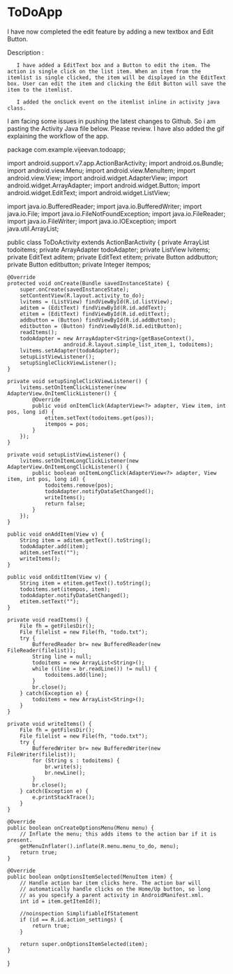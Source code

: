 ToDoApp
=======
I have now completed the edit feature by adding a new textbox and Edit Button. 

Description :

       I have added a EditText box and a Button to edit the item. The action is single click on the list item. When an item from the itemlist is single clicked, the item will be displayed in the EditText box. User can edit the item and clicking the Edit Button will save the item to the itemlist.
       
       I added the onclick event on the itemlist inline in activity java class.

I am facing some issues in pushing the latest changes to Github. So i am pasting the Activity Java file below. Please review. I have also added the gif explaining the workflow of the app.

package com.example.vijeevan.todoapp;

import android.support.v7.app.ActionBarActivity;
import android.os.Bundle;
import android.view.Menu;
import android.view.MenuItem;
import android.view.View;
import android.widget.AdapterView;
import android.widget.ArrayAdapter;
import android.widget.Button;
import android.widget.EditText;
import android.widget.ListView;

import java.io.BufferedReader;
import java.io.BufferedWriter;
import java.io.File;
import java.io.FileNotFoundException;
import java.io.FileReader;
import java.io.FileWriter;
import java.io.IOException;
import java.util.ArrayList;


public class ToDoActivity extends ActionBarActivity {
    private ArrayList<String> todoitems;
    private ArrayAdapter<String> todoAdapter;
    private ListView lvitems;
    private EditText aditem;
    private EditText etitem;
    private Button addbutton;
    private Button editbutton;
    private Integer itempos;

    @Override
    protected void onCreate(Bundle savedInstanceState) {
        super.onCreate(savedInstanceState);
        setContentView(R.layout.activity_to_do);
        lvitems = (ListView) findViewById(R.id.listView);
        aditem = (EditText) findViewById(R.id.addText);
        etitem = (EditText) findViewById(R.id.editText);
        addbutton = (Button) findViewById(R.id.addButton);
        editbutton = (Button) findViewById(R.id.editButton);
        readItems();
        todoAdapter = new ArrayAdapter<String>(getBaseContext(),
                      android.R.layout.simple_list_item_1, todoitems);
        lvitems.setAdapter(todoAdapter);
        setupListViewListener();
        setupSingleClickViewListener();
    }

    private void setupSingleClickViewListener() {
        lvitems.setOnItemClickListener(new AdapterView.OnItemClickListener() {
            @Override
            public void onItemClick(AdapterView<?> adapter, View item, int pos, long id) {
                etitem.setText(todoitems.get(pos));
                itempos = pos;
            }
        });
    }

    private void setupListViewListener() {
        lvitems.setOnItemLongClickListener(new AdapterView.OnItemLongClickListener() {
            public boolean onItemLongClick(AdapterView<?> adapter, View item, int pos, long id) {
                todoitems.remove(pos);
                todoAdapter.notifyDataSetChanged();
                writeItems();
                return false;
            }
        });
    }

    public void onAddItem(View v) {
        String item = aditem.getText().toString();
        todoAdapter.add(item);
        aditem.setText("");
        writeItems();
    }

    public void onEditItem(View v) {
        String item = etitem.getText().toString();
        todoitems.set(itempos, item);
        todoAdapter.notifyDataSetChanged();
        etitem.setText("");
    }

    private void readItems() {
        File fh = getFilesDir();
        File filelist = new File(fh, "todo.txt");
        try {
            BufferedReader br= new BufferedReader(new FileReader(filelist));
            String line = null;
            todoitems = new ArrayList<String>();
            while ((line = br.readLine()) != null) {
                todoitems.add(line);
            }
            br.close();
        } catch(Exception e) {
            todoitems = new ArrayList<String>();
        }
    }

    private void writeItems() {
        File fh = getFilesDir();
        File filelist = new File(fh, "todo.txt");
        try {
            BufferedWriter br= new BufferedWriter(new FileWriter(filelist));
            for (String s : todoitems) {
                br.write(s);
                br.newLine();
            }
            br.close();
        } catch(Exception e) {
            e.printStackTrace();
        }
    }

    @Override
    public boolean onCreateOptionsMenu(Menu menu) {
        // Inflate the menu; this adds items to the action bar if it is present.
        getMenuInflater().inflate(R.menu.menu_to_do, menu);
        return true;
    }

    @Override
    public boolean onOptionsItemSelected(MenuItem item) {
        // Handle action bar item clicks here. The action bar will
        // automatically handle clicks on the Home/Up button, so long
        // as you specify a parent activity in AndroidManifest.xml.
        int id = item.getItemId();

        //noinspection SimplifiableIfStatement
        if (id == R.id.action_settings) {
            return true;
        }

        return super.onOptionsItemSelected(item);
    }
}
